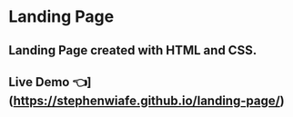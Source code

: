 # Landing Page
## Landing Page created with HTML and CSS.
## Live Demo 👈](https://stephenwiafe.github.io/landing-page/)